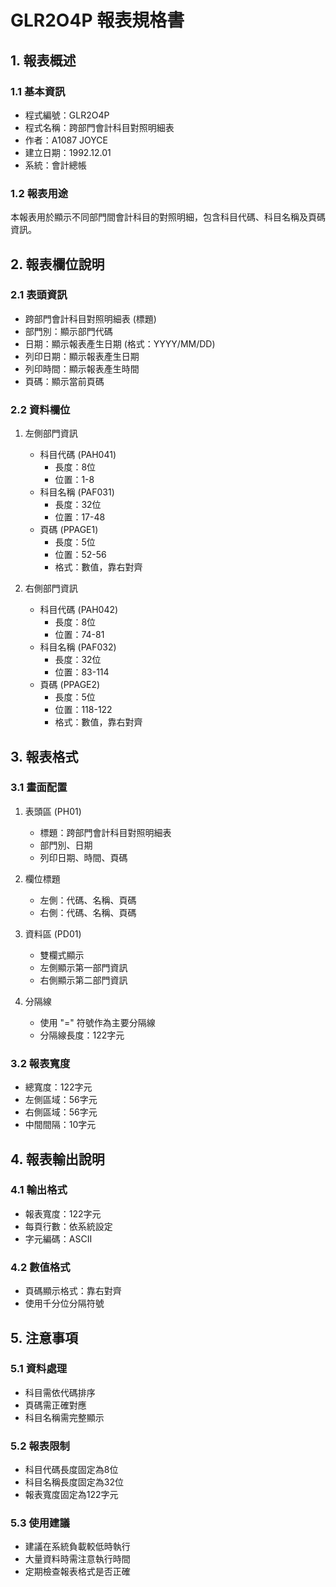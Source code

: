 # GLR2O4P 報表規格書

## 1. 報表概述

### 1.1 基本資訊
- 程式編號：GLR2O4P
- 程式名稱：跨部門會計科目對照明細表
- 作者：A1087 JOYCE
- 建立日期：1992.12.01
- 系統：會計總帳

### 1.2 報表用途
本報表用於顯示不同部門間會計科目的對照明細，包含科目代碼、科目名稱及頁碼資訊。

## 2. 報表欄位說明

### 2.1 表頭資訊
- 跨部門會計科目對照明細表 (標題)
- 部門別：顯示部門代碼
- 日期：顯示報表產生日期 (格式：YYYY/MM/DD)
- 列印日期：顯示報表產生日期
- 列印時間：顯示報表產生時間
- 頁碼：顯示當前頁碼

### 2.2 資料欄位
1. 左側部門資訊
   - 科目代碼 (PAH041)
     * 長度：8位
     * 位置：1-8
   - 科目名稱 (PAF031)
     * 長度：32位
     * 位置：17-48
   - 頁碼 (PPAGE1)
     * 長度：5位
     * 位置：52-56
     * 格式：數值，靠右對齊

2. 右側部門資訊
   - 科目代碼 (PAH042)
     * 長度：8位
     * 位置：74-81
   - 科目名稱 (PAF032)
     * 長度：32位
     * 位置：83-114
   - 頁碼 (PPAGE2)
     * 長度：5位
     * 位置：118-122
     * 格式：數值，靠右對齊

## 3. 報表格式

### 3.1 畫面配置
1. 表頭區 (PH01)
   - 標題：跨部門會計科目對照明細表
   - 部門別、日期
   - 列印日期、時間、頁碼

2. 欄位標題
   - 左側：代碼、名稱、頁碼
   - 右側：代碼、名稱、頁碼

3. 資料區 (PD01)
   - 雙欄式顯示
   - 左側顯示第一部門資訊
   - 右側顯示第二部門資訊

4. 分隔線
   - 使用 "=" 符號作為主要分隔線
   - 分隔線長度：122字元

### 3.2 報表寬度
- 總寬度：122字元
- 左側區域：56字元
- 右側區域：56字元
- 中間間隔：10字元

## 4. 報表輸出說明

### 4.1 輸出格式
- 報表寬度：122字元
- 每頁行數：依系統設定
- 字元編碼：ASCII

### 4.2 數值格式
- 頁碼顯示格式：靠右對齊
- 使用千分位分隔符號

## 5. 注意事項

### 5.1 資料處理
- 科目需依代碼排序
- 頁碼需正確對應
- 科目名稱需完整顯示

### 5.2 報表限制
- 科目代碼長度固定為8位
- 科目名稱長度固定為32位
- 報表寬度固定為122字元

### 5.3 使用建議
- 建議在系統負載較低時執行
- 大量資料時需注意執行時間
- 定期檢查報表格式是否正確 